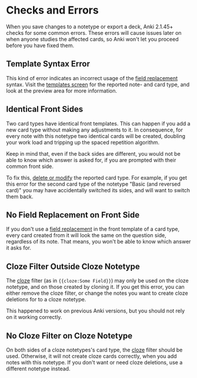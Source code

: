 # Checks and Errors

<!-- toc -->

When you save changes to a notetype or export a deck, Anki 2.1.45+ checks
for some common errors. These errors will cause issues later on when anyone studies
the affected cards, so Anki won't let you proceed before you have fixed them.

## Template Syntax Error

This kind of error indicates an incorrect usage of the [field replacement](./fields.md)
syntax. Visit the [templates screen](./intro.md#the-templates-screen) for the
reported note- and card type, and look at the preview area for more information.

## Identical Front Sides

Two card types have identical front templates. This can happen if you add a new
card type without making any adjustments to it. In consequence, for every note
with this notetype two identical cards will be created, doubling your work load
and tripping up the spaced repetition algorithm.

Keep in mind that, even if the back sides are different, you would not be able to
know which answer is asked for, if you are prompted with their common front side.

To fix this, [delete or modify](./intro.md#the-templates-screen) the reported
card type. For example, if you get this error for the second card type of
the notetype "Basic (and reversed card)" you may have accidentally switched its
sides, and will want to switch them back.

## No Field Replacement on Front Side

If you don't use a [field replacement](./fields.md) in the front template of a
card type, every card created from it will look the same on the question side,
regardless of its note. That means, you won't be able to know which answer it
asks for.

## Cloze Filter Outside Cloze Notetype

The [cloze](../editing.md/#cloze-deletion) filter (as in `{{cloze:Some Field}}`)
may only be used on the cloze notetype, and on those created by cloning it.
If you get this error, you can either remove the cloze filter, or change the notes
you want to create cloze deletions for to a cloze notetype.

This happened to work on previous Anki versions, but you should not rely on it
working correctly.

## No Cloze Filter on Cloze Notetype

On both sides of a cloze notetypes's card type, the [cloze](../editing.md/#cloze-deletion)
filter should be used. Otherwise, it will not create cloze cards correctly, when
you add notes with this notetype. If you don't want or need cloze deletions, use
a different notetype instead.
